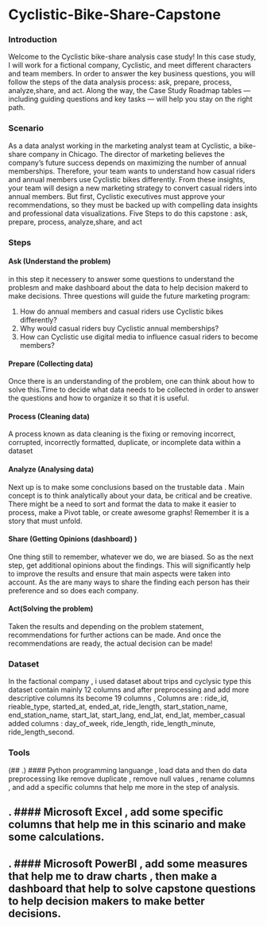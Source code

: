 # Cyclistic-Bike-Share-Capstone

### Introduction
Welcome to the Cyclistic bike-share analysis case study! In this case study, I will work for a fictional company, Cyclistic, and meet different characters and team members. In order to answer the key business questions, you will follow the steps of the data analysis process: ask, prepare, process, analyze,share, and act. Along the way, the Case Study Roadmap tables — including guiding questions and key tasks — will help you stay on the right path.
### Scenario
As a data analyst working in the marketing analyst team at Cyclistic, a bike-share company in Chicago. The director of marketing believes the company’s future success depends on maximizing the number of annual memberships. Therefore, your team wants to understand how casual riders and annual members use Cyclistic bikes differently. From these insights, your team will design a new marketing strategy to convert casual riders into annual members. But first, Cyclistic executives must approve your recommendations, so they must be backed up with compelling data insights and professional data visualizations.
Five Steps to do this capstone : ask, prepare, process, analyze,share, and act
### Steps 
#### Ask (Understand the problem)
in this step it necessery to answer some questions to understand the problesm and make dashboard about the data to help decision makerd to make decisions.
Three questions will guide the future marketing program:
1. How do annual members and casual riders use Cyclistic bikes differently?
2. Why would casual riders buy Cyclistic annual memberships?
3. How can Cyclistic use digital media to influence casual riders to become members?
#### Prepare (Collecting data)
Once there is an understanding of the problem, one can think about how to solve this.Time to decide what data needs to be collected in order to answer the questions and how to organize it so that it is useful.
#### Process (Cleaning data)
A process known as data cleaning is the fixing or removing incorrect, corrupted, incorrectly formatted, duplicate, or incomplete data within a dataset
#### Analyze (Analysing data)
Next up is to make some conclusions based on the trustable data . Main concept is to think analytically about your data, be critical and be creative. There might be a need to sort and format the data to make it easier to process, make a Pivot table, or create awesome graphs! Remember it is a story that must unfold. 
#### Share (Getting Opinions (dashboard) )
One thing still to remember, whatever we do, we are biased. So as the next step, get additional opinions about the findings. This will significantly help to improve the results and ensure that main aspects were taken into account. As the are many ways to share the finding each person has their preference and so does each company.
#### Act(Solving the problem)
Taken the results and depending on the problem statement, recommendations for further actions can be made. And once the recommendations are ready, the actual decision can be made!


### Dataset
In the factional company , i used dataset about trips and cyclysic type this dataset contain mainly 12 columns 
and after preprocessing and add more descriptive columns its become 19 columns , Columns are :
ride_id,
rieable_type,
started_at,
ended_at,
ride_length,
start_station_name,
end_station_name,
start_lat,
start_lang,
end_lat,
end_lat,
member_casual
added columns :
day_of_week,
ride_length,
ride_length_minute,
ride_length_second.


### Tools
(## .) #### Python programming languange , load data and then do data preprocessing like remove duplicate , remove null values , rename columns , and add a specific columns that help me more in the step of analysis.
## . #### Microsoft Excel , add some specific columns that help me in this scinario and make some calculations.
## . #### Microsoft PowerBI , add some measures that help me to draw charts , then make a dashboard that help to solve capstone questions to help decision makers to make better decisions.
